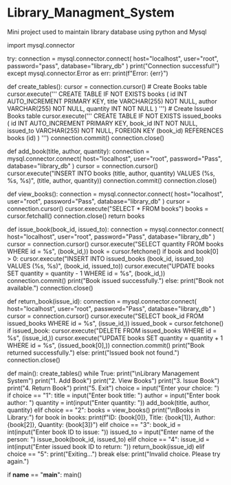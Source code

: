 # Library_Managment_System
Mini project used to maintain library database using python and Mysql

import mysql.connector

try:
    connection = mysql.connector.connect(
        host="localhost",
        user="root",
        password="pass",
        database="library_db"
    )
    print("Connection successful!")
except mysql.connector.Error as err:
    print(f"Error: {err}")
    
def create_tables():
    cursor = connection.cursor()
    # Create Books table
    cursor.execute('''
    CREATE TABLE IF NOT EXISTS books (
        id INT AUTO_INCREMENT PRIMARY KEY,
        title VARCHAR(255) NOT NULL,
        author VARCHAR(255) NOT NULL,
        quantity INT NOT NULL
    )
    ''')
    # Create Issued Books table
    cursor.execute('''
    CREATE TABLE IF NOT EXISTS issued_books (
        id INT AUTO_INCREMENT PRIMARY KEY,
        book_id INT NOT NULL,
        issued_to VARCHAR(255) NOT NULL,
        FOREIGN KEY (book_id) REFERENCES books (id)
    )
    ''')
    connection.commit()
    connection.close()

def add_book(title, author, quantity):
    connection = mysql.connector.connect(
        host="localhost",
        user="root",
        password="Pass",
        database="library_db"
    )
    cursor = connection.cursor()
    cursor.execute("INSERT INTO books (title, author, quantity) VALUES (%s, %s, %s)", (title, author, quantity))
    connection.commit()
    connection.close()

def view_books():
    connection = mysql.connector.connect(
        host="localhost",
        user="root",
        password="Pass",
        database="library_db"
    )
    cursor = connection.cursor()
    cursor.execute("SELECT * FROM books")
    books = cursor.fetchall()
    connection.close()
    return books

def issue_book(book_id, issued_to):
    connection = mysql.connector.connect(
        host="localhost",
        user="root",
        password="Pass",
        database="library_db"
    )
    cursor = connection.cursor()
    cursor.execute("SELECT quantity FROM books WHERE id = %s", (book_id,))
    book = cursor.fetchone()
    if book and book[0] > 0:
        cursor.execute("INSERT INTO issued_books (book_id, issued_to) VALUES (%s, %s)", (book_id, issued_to))
        cursor.execute("UPDATE books SET quantity = quantity - 1 WHERE id = %s", (book_id,))
        connection.commit()
        print("Book issued successfully.")
    else:
        print("Book not available.")
    connection.close()

def return_book(issue_id):
    connection = mysql.connector.connect(
        host="localhost",
        user="root",
        password="Pass",
        database="library_db"
    )
    cursor = connection.cursor()
    cursor.execute("SELECT book_id FROM issued_books WHERE id = %s", (issue_id,))
    issued_book = cursor.fetchone()
    if issued_book:
        cursor.execute("DELETE FROM issued_books WHERE id = %s", (issue_id,))
        cursor.execute("UPDATE books SET quantity = quantity + 1 WHERE id = %s", (issued_book[0],))
        connection.commit()
        print("Book returned successfully.")
    else:
        print("Issued book not found.")
    connection.close()

def main():
    create_tables()
    while True:
        print("\nLibrary Management System")
        print("1. Add Book")
        print("2. View Books")
        print("3. Issue Book")
        print("4. Return Book")
        print("5. Exit")
        choice = input("Enter your choice: ")
        if choice == "1":
            title = input("Enter book title: ")
            author = input("Enter book author: ")
            quantity = int(input("Enter quantity: "))
            add_book(title, author, quantity)
        elif choice == "2":
            books = view_books()
            print("\nBooks in Library:")
            for book in books:
                print(f"ID: {book[0]}, Title: {book[1]}, Author: {book[2]}, Quantity: {book[3]}")
        elif choice == "3":
            book_id = int(input("Enter book ID to issue: "))
            issued_to = input("Enter name of the person: ")
            issue_book(book_id, issued_to)
        elif choice == "4":
            issue_id = int(input("Enter issued book ID to return: "))
            return_book(issue_id)
        elif choice == "5":
            print("Exiting...")
            break
        else:
            print("Invalid choice. Please try again.")

if __name__ == "__main__":
    main()
